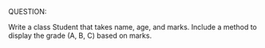 QUESTION: 

Write a class Student that takes name, age, and marks. 
Include a method to display the grade (A, B, C) based on marks.
